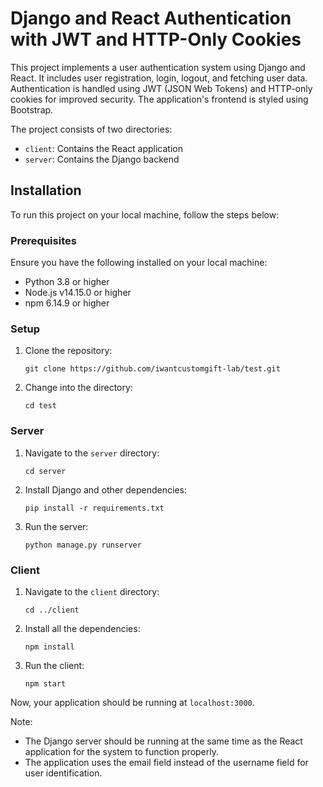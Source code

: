 # Django and React Authentication with JWT and HTTP-Only Cookies

This project implements a user authentication system using Django and React. It includes user registration, login, logout, and fetching user data. Authentication is handled using JWT (JSON Web Tokens) and HTTP-only cookies for improved security. The application's frontend is styled using Bootstrap.

The project consists of two directories:

- `client`: Contains the React application
- `server`: Contains the Django backend

## Installation

To run this project on your local machine, follow the steps below:

### Prerequisites

Ensure you have the following installed on your local machine:

- Python 3.8 or higher
- Node.js v14.15.0 or higher
- npm 6.14.9 or higher

### Setup

1. Clone the repository:
   ```
   git clone https://github.com/iwantcustomgift-lab/test.git
   ```
2. Change into the directory:
   ```
   cd test
   ```

### Server

1. Navigate to the `server` directory:
   ```
   cd server
   ```
2. Install Django and other dependencies:
   ```
   pip install -r requirements.txt
   ```
3. Run the server:
   ```
   python manage.py runserver
   ```

### Client

1. Navigate to the `client` directory:
   ```
   cd ../client
   ```
2. Install all the dependencies:
   ```
   npm install
   ```
3. Run the client:
   ```
   npm start
   ```

Now, your application should be running at `localhost:3000`.

Note:

- The Django server should be running at the same time as the React application for the system to function properly.
- The application uses the email field instead of the username field for user identification.
